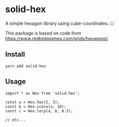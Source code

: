 # solid-hex

A simple hexagon library using cube-coordinates. ⬡

This package is based on code from https://www.redblobgames.com/grids/hexagons/. 


## Install

```bash=
yarn add solid-hex
```

## Usage

```javascript=
import * as Hex from 'solid-hex';

const a = Hex.hex(2, 3);
const b = Hex.scale(a, 10);
const c = Hex.lerp(a, b, 0.5);

// etc... 
```
